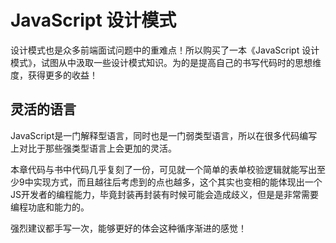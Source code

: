 # JavaScript 设计模式

设计模式也是众多前端面试问题中的重难点！所以购买了一本《JavaScript 设计模式》，试图从中汲取一些设计模式知识。为的是提高自己的书写代码时的思想维度，获得更多的收益！

## 灵活的语言

JavaScript是一门解释型语言，同时也是一门弱类型语言，所以在很多代码编写上对比于那些强类型语言上会更加的灵活。

本章代码与书中代码几乎复刻了一份，可见就一个简单的表单校验逻辑就能写出至少9中实现方式，而且越往后考虑到的点也越多，这个其实也变相的能体现出一个JS开发者的编程能力，毕竟封装再封装有时候可能会造成歧义，但是是非常需要编程功底和能力的。

强烈建议都手写一次，能够更好的体会这种循序渐进的感觉！